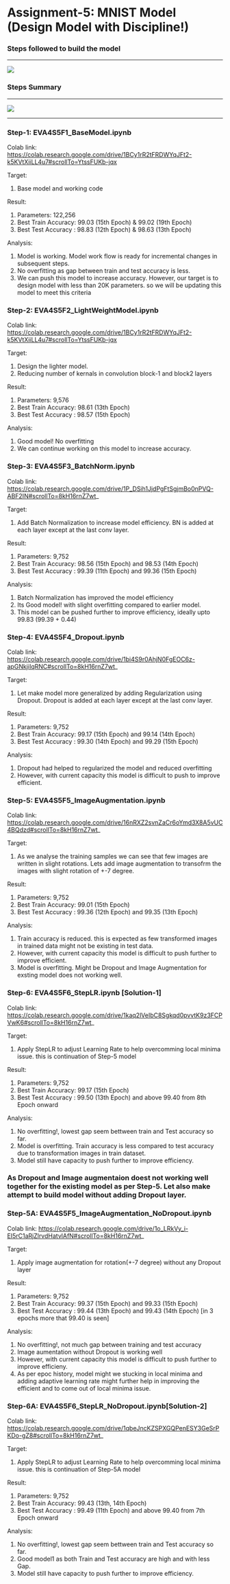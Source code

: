 # Assignment-5: MNIST Model (Design Model with Discipline!)

### Steps followed to build the model
-------------------------------------

![](images/steps.PNG)

### Steps Summary
------------------

![](images/steps_details.PNG)


----------------------------------------------------------------------------------------------------------------

### Step-1: EVA4S5F1_BaseModel.ipynb

Colab link: https://colab.research.google.com/drive/1BCy1rR2tFRDWYqJFt2-k5KVtXiiLL4u7#scrollTo=YtssFUKb-jqx

Target:
1. Base model and working code

Result: 

1. Parameters: 122,256
2. Best Train Accuracy: 99.03 (15th Epoch) & 99.02 (19th Epoch)
3. Best Test Accuracy : 98.83 (12th Epoch) & 98.63 (13th Epoch)

Analysis:
1. Model is working. Model work flow is ready for incremental changes in subsequent steps.
2. No overfitting as gap between train and test accuracy is less.
3. We can push this model to increase accuracy. However, our target is to design model with less than 20K parameters.
   so we will be updating this model to meet this criteria


### Step-2: EVA4S5F2_LightWeightModel.ipynb

Colab link: https://colab.research.google.com/drive/1BCy1rR2tFRDWYqJFt2-k5KVtXiiLL4u7#scrollTo=YtssFUKb-jqx

Target:
1. Design the lighter model. 
2. Reducing number of kernals in convolution block-1 and block2 layers

Result: 
1. Parameters: 9,576
2. Best Train Accuracy: 98.61 (13th Epoch)
3. Best Test Accuracy : 98.57 (15th Epoch)

Analysis:
1. Good model! No overfitting
3. We can continue working on this model to increase accuracy.


### Step-3: EVA4S5F3_BatchNorm.ipynb

Colab link: https://colab.research.google.com/drive/1P_DSih1JjdPgFtSgjmBo0nPVQ-ABF2IN#scrollTo=8kH16rnZ7wt_

Target:
1. Add Batch Normalization to increase model efficiency. BN is added at each layer except at the last conv layer.

Result: 
1. Parameters: 9,752
2. Best Train Accuracy: 98.56 (15th Epoch) and 98.53 (14th Epoch)
3. Best Test Accuracy : 99.39 (11th Epoch) and 99.36 (15th Epoch)

Analysis:
1. Batch Normalization has improved the model efficiency
2. Its Good model! with slight overfitting compared to earlier model.
3. This model can be pushed further to improve efficiency, ideally upto 99.83 (99.39 + 0.44)


### Step-4: EVA4S5F4_Dropout.ipynb

Colab link: https://colab.research.google.com/drive/1bi4S9r0AhjN0FgEOC6z-apGNkjiIqRNC#scrollTo=8kH16rnZ7wt_

Target:
1. Let make model more generalized by adding Regularization using Dropout. Dropout is added at each layer except at the last conv layer.

Result: 
1. Parameters: 9,752
2. Best Train Accuracy: 99.17 (15th Epoch) and 99.14 (14th Epoch)
3. Best Test Accuracy : 99.30 (14th Epoch) and 99.29 (15th Epoch)

Analysis:
1. Dropout had helped to regularized the model and reduced overfitting
2. However, with current capacity this model is difficult to push to improve efficient.


### Step-5: EVA4S5F5_ImageAugmentation.ipynb

Colab link: https://colab.research.google.com/drive/16nRXZ2svnZaCr6oYmd3X8A5vUC4BQdzd#scrollTo=8kH16rnZ7wt_

Target:
1. As we analyse the training samples we can see that few images are written in slight rotations. 
   Lets add image augmentation to transofrm the images with slight rotation of +-7 degree.

Result: 
1. Parameters: 9,752
2. Best Train Accuracy: 99.01 (15th Epoch)
3. Best Test Accuracy : 99.36 (12th Epoch) and 99.35 (13th Epoch)

Analysis:
1. Train accuracy is reduced. this is expected as few transformed images in trained data might not be existing in test data.
2. However, with current capacity this model is difficult to push further to improve efficient.
3. Model is overfitting. Might be Dropout and Image Augmentation for exsting model does not working well.

### Step-6: EVA4S5F6_StepLR.ipynb [Solution-1]

Colab link: https://colab.research.google.com/drive/1kaq2lVeIbC8Sgkqd0pvvtK9z3FCPVwK6#scrollTo=8kH16rnZ7wt_

Target:
1. Apply StepLR to adjust Learning Rate to help overcomming local minima issue. this is continuation of Step-5 model

Result: 
1. Parameters: 9,752
2. Best Train Accuracy: 99.17 (15th Epoch)
3. Best Test Accuracy : 99.50 (13th Epoch) and above 99.40 from 8th Epoch onward

Analysis:
1. No overfitting!, lowest gap seem bettween train and Test accuracy so far.
2. Model is overfitting. Train accuracy is less compared to test accuracy due to transformation images in train dataset.
3. Model still have capacity to push further to improve efficiency. 

### As Dropout and Image augmentaion doest not working well together for the existing model as per Step-5. Let also make attempt to build model without adding Dropout layer. 

### Step-5A: EVA4S5F5_ImageAugmentation_NoDropout.ipynb

Colab link: https://colab.research.google.com/drive/1o_LRkVy_i-EI5rC1aRjZlrvdHatvlAfN#scrollTo=8kH16rnZ7wt_

Target:
1. Apply image augmentation for rotation(+-7 degree) without any Dropout layer

Result: 
1. Parameters: 9,752
2. Best Train Accuracy: 99.37 (15th Epoch) and 99.33 (15th Epoch)
3. Best Test Accuracy : 99.44 (13th Epoch) and 99.43 (14th Epoch) [in 3 epochs more that 99.40 is seen] 

Analysis:
1. No overfitting!, not much gap between training and test accuracy
2. Image aumentation without Dropout is working well
3. However, with current capacity this model is difficult to push further to improve efficieny.
4. As per epoc history, model might we stucking in local minima and adding adaptive learning rate might further help in 
improving the efficient and to come out of local minima issue.

### Step-6A: EVA4S5F6_StepLR_NoDropout.ipynb[Solution-2]

Colab link: https://colab.research.google.com/drive/1qbeJncKZSPXGQPenESY3GeSrPKDo-gZ8#scrollTo=8kH16rnZ7wt_

Target:
1. Apply StepLR to adjust Learning Rate to help overcomming local minima issue. this is continuation of Step-5A model

Result: 
1. Parameters: 9,752
2. Best Train Accuracy: 99.43 (13th, 14th Epoch)
3. Best Test Accuracy : 99.49 (11th Epoch) and above 99.40 from 7th Epoch onward

Analysis:
1. No overfitting!, lowest gap seem bettween train and Test accuracy so far.
2. Good model1 as both Train and Test accuracy are high and with less Gap.
3. Model still have capacity to push further to improve efficiency. 

